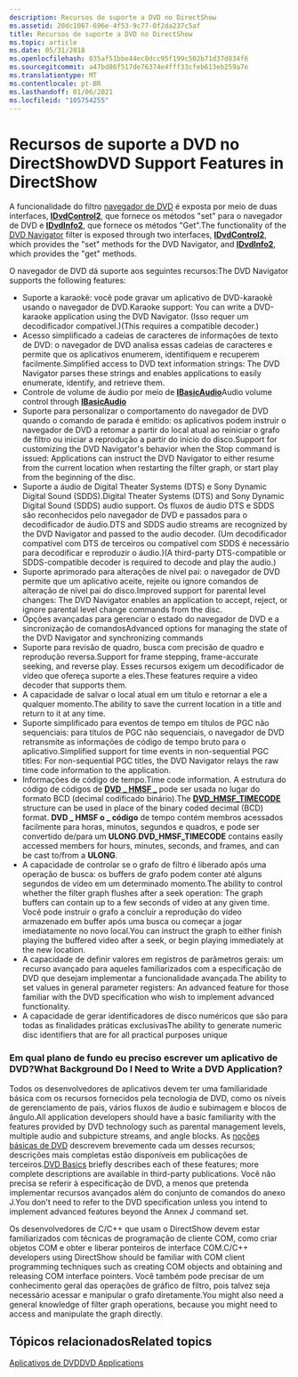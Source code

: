 ```yaml
---
description: Recursos de suporte a DVD no DirectShow
ms.assetid: 20dc1067-696e-4f53-9c77-0f2da237c5af
title: Recursos de suporte a DVD no DirectShow
ms.topic: article
ms.date: 05/31/2018
ms.openlocfilehash: 035af51bbe44ec8dcc95f199c502b71d37d834f6
ms.sourcegitcommit: a47bd86f517de76374e4fff33cfeb613eb259a7e
ms.translationtype: MT
ms.contentlocale: pt-BR
ms.lasthandoff: 01/06/2021
ms.locfileid: "105754255"
---
```

# <a name="dvd-support-features-in-directshow"></a><span data-ttu-id="a2236-103">Recursos de suporte a DVD no DirectShow</span><span class="sxs-lookup"><span data-stu-id="a2236-103">DVD Support Features in DirectShow</span></span>

<span data-ttu-id="a2236-104">A funcionalidade do filtro [navegador de DVD](dvd-navigator-filter.md) é exposta por meio de duas interfaces, [**IDvdControl2**](/windows/desktop/api/Strmif/nn-strmif-idvdcontrol2), que fornece os métodos "set" para o navegador de DVD e [**IDvdInfo2**](/windows/desktop/api/Strmif/nn-strmif-idvdinfo2), que fornece os métodos "Get".</span><span class="sxs-lookup"><span data-stu-id="a2236-104">The functionality of the [DVD Navigator](dvd-navigator-filter.md) filter is exposed through two interfaces, [**IDvdControl2**](/windows/desktop/api/Strmif/nn-strmif-idvdcontrol2), which provides the "set" methods for the DVD Navigator, and [**IDvdInfo2**](/windows/desktop/api/Strmif/nn-strmif-idvdinfo2), which provides the "get" methods.</span></span>

<span data-ttu-id="a2236-105">O navegador de DVD dá suporte aos seguintes recursos:</span><span class="sxs-lookup"><span data-stu-id="a2236-105">The DVD Navigator supports the following features:</span></span>

-   <span data-ttu-id="a2236-106">Suporte a karaokê: você pode gravar um aplicativo de DVD-karaokê usando o navegador de DVD.</span><span class="sxs-lookup"><span data-stu-id="a2236-106">Karaoke support: You can write a DVD-karaoke application using the DVD Navigator.</span></span> <span data-ttu-id="a2236-107">(Isso requer um decodificador compatível.)</span><span class="sxs-lookup"><span data-stu-id="a2236-107">(This requires a compatible decoder.)</span></span>
-   <span data-ttu-id="a2236-108">Acesso simplificado a cadeias de caracteres de informações de texto de DVD: o navegador de DVD analisa essas cadeias de caracteres e permite que os aplicativos enumerem, identifiquem e recuperem facilmente.</span><span class="sxs-lookup"><span data-stu-id="a2236-108">Simplified access to DVD text information strings: The DVD Navigator parses these strings and enables applications to easily enumerate, identify, and retrieve them.</span></span>
-   <span data-ttu-id="a2236-109">Controle de volume de áudio por meio de [ **IBasicAudio**](/windows/desktop/api/Control/nn-control-ibasicaudio)</span><span class="sxs-lookup"><span data-stu-id="a2236-109">Audio volume control through [**IBasicAudio**](/windows/desktop/api/Control/nn-control-ibasicaudio)</span></span>
-   <span data-ttu-id="a2236-110">Suporte para personalizar o comportamento do navegador de DVD quando o comando de parada é emitido: os aplicativos podem instruir o navegador de DVD a retomar a partir do local atual ao reiniciar o grafo de filtro ou iniciar a reprodução a partir do início do disco.</span><span class="sxs-lookup"><span data-stu-id="a2236-110">Support for customizing the DVD Navigator's behavior when the Stop command is issued: Applications can instruct the DVD Navigator to either resume from the current location when restarting the filter graph, or start play from the beginning of the disc.</span></span>
-   <span data-ttu-id="a2236-111">Suporte a áudio de Digital Theater Systems (DTS) e Sony Dynamic Digital Sound (SDDS).</span><span class="sxs-lookup"><span data-stu-id="a2236-111">Digital Theater Systems (DTS) and Sony Dynamic Digital Sound (SDDS) audio support.</span></span> <span data-ttu-id="a2236-112">Os fluxos de áudio DTS e SDDS são reconhecidos pelo navegador de DVD e passados para o decodificador de áudio.</span><span class="sxs-lookup"><span data-stu-id="a2236-112">DTS and SDDS audio streams are recognized by the DVD Navigator and passed to the audio decoder.</span></span> <span data-ttu-id="a2236-113">(Um decodificador compatível com DTS de terceiros ou compatível com SDDS é necessário para decodificar e reproduzir o áudio.)</span><span class="sxs-lookup"><span data-stu-id="a2236-113">(A third-party DTS-compatible or SDDS-compatible decoder is required to decode and play the audio.)</span></span>
-   <span data-ttu-id="a2236-114">Suporte aprimorado para alterações de nível pai: o navegador de DVD permite que um aplicativo aceite, rejeite ou ignore comandos de alteração de nível pai do disco.</span><span class="sxs-lookup"><span data-stu-id="a2236-114">Improved support for parental level changes: The DVD Navigator enables an application to accept, reject, or ignore parental level change commands from the disc.</span></span>
-   <span data-ttu-id="a2236-115">Opções avançadas para gerenciar o estado do navegador de DVD e a sincronização de comandos</span><span class="sxs-lookup"><span data-stu-id="a2236-115">Advanced options for managing the state of the DVD Navigator and synchronizing commands</span></span>
-   <span data-ttu-id="a2236-116">Suporte para revisão de quadro, busca com precisão de quadro e reprodução reversa.</span><span class="sxs-lookup"><span data-stu-id="a2236-116">Support for frame stepping, frame-accurate seeking, and reverse play.</span></span> <span data-ttu-id="a2236-117">Esses recursos exigem um decodificador de vídeo que ofereça suporte a eles.</span><span class="sxs-lookup"><span data-stu-id="a2236-117">These features require a video decoder that supports them.</span></span>
-   <span data-ttu-id="a2236-118">A capacidade de salvar o local atual em um título e retornar a ele a qualquer momento.</span><span class="sxs-lookup"><span data-stu-id="a2236-118">The ability to save the current location in a title and return to it at any time.</span></span>
-   <span data-ttu-id="a2236-119">Suporte simplificado para eventos de tempo em títulos de PGC não sequenciais: para títulos de PGC não sequenciais, o navegador de DVD retransmite as informações de código de tempo bruto para o aplicativo.</span><span class="sxs-lookup"><span data-stu-id="a2236-119">Simplified support for time events in non-sequential PGC titles: For non-sequential PGC titles, the DVD Navigator relays the raw time code information to the application.</span></span>
-   <span data-ttu-id="a2236-120">Informações de código de tempo.</span><span class="sxs-lookup"><span data-stu-id="a2236-120">Time code information.</span></span> <span data-ttu-id="a2236-121">A estrutura do código de códigos de [**DVD \_ HMSF \_**](/windows/win32/api/strmif/ns-strmif-dvd_hmsf_timecode) pode ser usada no lugar do formato BCD (decimal codificado binário).</span><span class="sxs-lookup"><span data-stu-id="a2236-121">The [**DVD\_HMSF\_TIMECODE**](/windows/win32/api/strmif/ns-strmif-dvd_hmsf_timecode) structure can be used in place of the binary coded decimal (BCD) format.</span></span> <span data-ttu-id="a2236-122">**DVD \_ HMSF o \_ código** de tempo contém membros acessados facilmente para horas, minutos, segundos e quadros, e pode ser convertido de/para um **ULONG**.</span><span class="sxs-lookup"><span data-stu-id="a2236-122">**DVD\_HMSF\_TIMECODE** contains easily accessed members for hours, minutes, seconds, and frames, and can be cast to/from a **ULONG**.</span></span>
-   <span data-ttu-id="a2236-123">A capacidade de controlar se o grafo de filtro é liberado após uma operação de busca: os buffers de grafo podem conter até alguns segundos de vídeo em um determinado momento.</span><span class="sxs-lookup"><span data-stu-id="a2236-123">The ability to control whether the filter graph flushes after a seek operation: The graph buffers can contain up to a few seconds of video at any given time.</span></span> <span data-ttu-id="a2236-124">Você pode instruir o grafo a concluir a reprodução do vídeo armazenado em buffer após uma busca ou começar a jogar imediatamente no novo local.</span><span class="sxs-lookup"><span data-stu-id="a2236-124">You can instruct the graph to either finish playing the buffered video after a seek, or begin playing immediately at the new location.</span></span>
-   <span data-ttu-id="a2236-125">A capacidade de definir valores em registros de parâmetros gerais: um recurso avançado para aqueles familiarizados com a especificação de DVD que desejam implementar a funcionalidade avançada.</span><span class="sxs-lookup"><span data-stu-id="a2236-125">The ability to set values in general parameter registers: An advanced feature for those familiar with the DVD specification who wish to implement advanced functionality.</span></span>
-   <span data-ttu-id="a2236-126">A capacidade de gerar identificadores de disco numéricos que são para todas as finalidades práticas exclusivas</span><span class="sxs-lookup"><span data-stu-id="a2236-126">The ability to generate numeric disc identifiers that are for all practical purposes unique</span></span>

### <a name="what-background-do-i-need-to-write-a-dvd-application"></a><span data-ttu-id="a2236-127">Em qual plano de fundo eu preciso escrever um aplicativo de DVD?</span><span class="sxs-lookup"><span data-stu-id="a2236-127">What Background Do I Need to Write a DVD Application?</span></span>

<span data-ttu-id="a2236-128">Todos os desenvolvedores de aplicativos devem ter uma familiaridade básica com os recursos fornecidos pela tecnologia de DVD, como os níveis de gerenciamento de pais, vários fluxos de áudio e subimagem e blocos de ângulo.</span><span class="sxs-lookup"><span data-stu-id="a2236-128">All application developers should have a basic familiarity with the features provided by DVD technology such as parental management levels, multiple audio and subpicture streams, and angle blocks.</span></span> <span data-ttu-id="a2236-129">As [noções básicas de DVD](dvd-basics.md) descrevem brevemente cada um desses recursos; descrições mais completas estão disponíveis em publicações de terceiros.</span><span class="sxs-lookup"><span data-stu-id="a2236-129">[DVD Basics](dvd-basics.md) briefly describes each of these features; more complete descriptions are available in third-party publications.</span></span> <span data-ttu-id="a2236-130">Você não precisa se referir à especificação de DVD, a menos que pretenda implementar recursos avançados além do conjunto de comandos do anexo J.</span><span class="sxs-lookup"><span data-stu-id="a2236-130">You don't need to refer to the DVD specification unless you intend to implement advanced features beyond the Annex J command set.</span></span>

<span data-ttu-id="a2236-131">Os desenvolvedores de C/C++ que usam o DirectShow devem estar familiarizados com técnicas de programação de cliente COM, como criar objetos COM e obter e liberar ponteiros de interface COM.</span><span class="sxs-lookup"><span data-stu-id="a2236-131">C/C++ developers using DirectShow should be familiar with COM client programming techniques such as creating COM objects and obtaining and releasing COM interface pointers.</span></span> <span data-ttu-id="a2236-132">Você também pode precisar de um conhecimento geral das operações de gráfico de filtro, pois talvez seja necessário acessar e manipular o grafo diretamente.</span><span class="sxs-lookup"><span data-stu-id="a2236-132">You might also need a general knowledge of filter graph operations, because you might need to access and manipulate the graph directly.</span></span>

## <a name="related-topics"></a><span data-ttu-id="a2236-133">Tópicos relacionados</span><span class="sxs-lookup"><span data-stu-id="a2236-133">Related topics</span></span>

<dl> <dt>

[<span data-ttu-id="a2236-134">Aplicativos de DVD</span><span class="sxs-lookup"><span data-stu-id="a2236-134">DVD Applications</span></span>](dvd-applications.md)
</dt> </dl>

 

 




